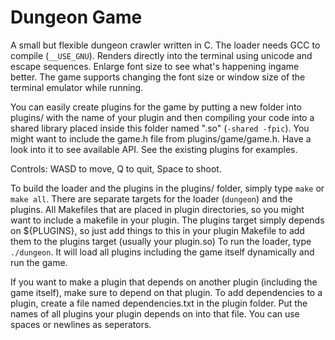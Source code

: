 # Dungeon Game
A small but flexible dungeon crawler written in C. The loader needs GCC to compile (`__USE_GNU`). Renders directly into the terminal using unicode and escape sequences. Enlarge font size to see what's happening ingame better. The game supports changing the font size or window size of the terminal emulator while running.

You can easily create plugins for the game by putting a new folder into plugins/ with the name of your plugin and then compiling your code into a shared library placed inside this folder named "<plugin name>.so" (`-shared -fpic`).
You might want to include the game.h file from plugins/game/game.h. Have a look into it to see available API. See the existing plugins for examples.

Controls: WASD to move, Q to quit, Space to shoot.

To build the loader and the plugins in the plugins/ folder, simply type `make` or `make all`. There are separate targets for the loader (`dungeon`) and the plugins. All Makefiles that are placed in plugin directories, so you might want to include a makefile in your plugin. The plugins target simply depends on ${PLUGINS}, so just add things to this in your plugin Makefile to add them to the plugins target (usually your plugin.so)
To run the loader, type `./dungeon`. It will load all plugins including the game itself dynamically and run the game.

If you want to make a plugin that depends on another plugin (including the game itself), make sure to depend on that plugin. To add dependencies to a plugin, create a file named dependencies.txt in the plugin folder. Put the names of all plugins your plugin depends on into that file. You can use spaces or newlines as seperators.
